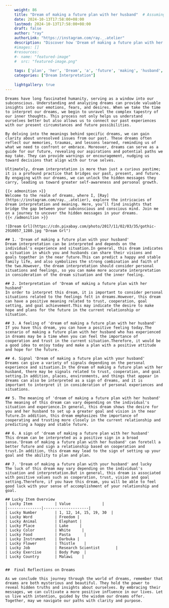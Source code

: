 ```yaml
---
    weight: 86
    title: "Dream of making a future plan with her husband"  # Assuming 'title' column exists
    date: 2024-10-13T17:58:00+08:00
    lastmod: 2024-10-13T17:58:00+08:00
    draft: false
    author: "ray"
    authorLink: "https://instagram.com/ray._.atelier"
    description: "Discover how 'Dream of making a future plan with her husband' can interpret your future and uncover its significant meanings in your life."
    #images: []
    #resources:
    #- name: "featured-image"
    #  src: "featured-image.png"
    
    tags: ['plan', 'her', 'Dream', 'a', 'future', 'making', 'husband', 'of', 'with']
    categories: ["Dream Interpretation"]
    
    lightgallery: true
---
```

    
    Dreams have long fascinated humanity, serving as a window into our subconscious. Understanding and analyzing dreams can provide valuable insights into our emotions, fears, and desires. When we take the time to interpret our dreams, we begin to unravel the complex tapestry of our inner thoughts. This process not only helps us understand ourselves better but also allows us to connect our past experiences with our present circumstances and future possibilities.
    
    By delving into the meanings behind specific dreams, we can gain clarity about unresolved issues from our past. These dreams often reflect our memories, traumas, and lessons learned, reminding us of what we need to confront or embrace. Moreover, dreams can serve as a guide for our future, revealing our aspirations and potential paths we may take. They can provide warnings or encouragement, nudging us toward decisions that align with our true selves.
    
    Ultimately, dream interpretation is more than just a curious pastime; it is a profound practice that bridges our past, present, and future. By engaging with our dreams, we can unlock the hidden messages they carry, leading us toward greater self-awareness and personal growth.
    
    {{< admonition >}}
    Welcome to the realm of dreams, where I, [Ray](https://instagram.com/ray._.atelier), explore the intricacies of dream interpretation and meaning. Here, you’ll find insights that bridge the gap between your subconscious and conscious mind. Join me on a journey to uncover the hidden messages in your dreams.
    {{< /admonition >}}
    
    ![Dream Grl](https://cdn.pixabay.com/photo/2017/11/02/03/35/gothic-2910057_1280.jpg "Dream Grl")
    
    ## 1. 'Dream of making a future plan with your husband'
    Dream interpretation can be interpreted and depends on the individual's experience and situation.In general, this dream indicates a situation in which you and husbands can share their visions and goals together in the near future.This can predict a happy and stable family life, and also symbolizes the strong combination and faith of the two.However, the dream interpretation should consider personal situations and feelings, so you can make more accurate interpretation in consideration of the dream situation and the inner feeling.
    
    ## 2. Interpretation of 'Dream of making a future plan with her husband'
    In order to interpret this dream, it is important to consider personal situations related to the feelings felt in dreams.However, this dream can have a positive meaning related to trust, cooperation, goal setting, and goal achievement.This may indicate the desire to make hope and plans for the future in the current relationship or situation.
    
    ## 3. A feeling of 'dream of making a future plan with her husband'
    If you have this dream, you can have a positive feeling today.The scenario of making a future plan with her husband who has experienced in dreams may be a time when you can feel the importance of cooperation and trust in the current situation.Therefore, it would be a good idea to enjoy today and make a plan with a positive attitude and hope for the future.
    
    ## 4. Signal 'Dream of making a future plan with your husband'
    Dreams can give a variety of signals depending on the personal experience and situation.In the dream of making a future plan with her husband, there may be signals related to trust, cooperation, and goal setting.In addition, places, environments, and things that appear in dreams can also be interpreted as a sign of dreams, and it is important to interpret it in consideration of personal experiences and situations.
    
    ## 5. The meaning of 'dream of making a future plan with her husband'
    The meaning of this dream can vary depending on the individual's situation and experience.In general, this dream shows the desire for you and her husband to set up a greater goal and vision in the near future.In addition, this dream emphasizes the importance of cooperating and trusting more closely in the current relationship and predicting a happy and stable future.
    
    ## 6. A sign of 'dream of making a future plan with her husband'
    This dream can be interpreted as a positive sign in a broad sense.'Dream of making a future plan with her husband' can foretell a better future and sign a relationship based on cooperation and trust.In addition, this dream may lead to the sign of setting up your goal and the ability to plan and plan.
    
    ## 7. 'Dream of making a future plan with your husband' and lucky
    The luck of this dream may vary depending on the individual's situation and interpretation.But in general, this dream is associated with positive values such as cooperation, trust, vision and goal setting.Therefore, if you have this dream, you will be able to feel good luck with your sense of accomplishment of your relationship and goal.
    
    ## Lucky Item Overview
    | Lucky Item          | Value              |
    |---------------|--------------------|
    | Lucky Number        | 1, 12, 14, 15, 19, 30  |
    | Lucky Word          | Freedom |
    | Lucky Animal        | Elephant |
    | Lucky Place         | Lake     |
    | Lucky Color         | White     |
    | Lucky Food          | Pasta      |
    | Lucky Instrument    | Darbuka |
    | Lucky Flower        | Thistle    |
    | Lucky Job           | Research Scientist       |
    | Lucky Exercise      | Body Pump  |
    | Lucky Country       | Malawi    |
    
    
    ##  Final Reflections on Dreams
    
    As we conclude this journey through the world of dreams, remember that dreams are both mysterious and beautiful. They hold the power to reveal hidden truths and insights about ourselves. By embracing their messages, we can cultivate a more positive influence in our lives. Let us live with intention, guided by the wisdom our dreams offer. Together, may we navigate our paths with clarity and purpose.
    